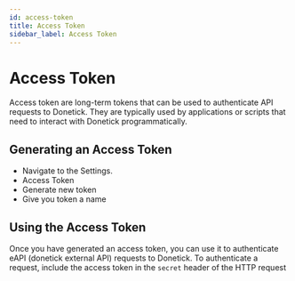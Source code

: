 ```yaml
---
id: access-token
title: Access Token
sidebar_label: Access Token
---
```


# Access Token

Access token are long-term tokens that can be used to authenticate API requests to Donetick.  They are typically used by applications or scripts that need to interact with Donetick programmatically.

## Generating an Access Token

- Navigate to the Settings.
- Access Token
- Generate new token
- Give you token a name

## Using the Access Token

Once you have generated an access token, you can use it to authenticate eAPI (donetick external API) requests to Donetick.  To authenticate a request, include the access token in the `secret` header of the HTTP request
